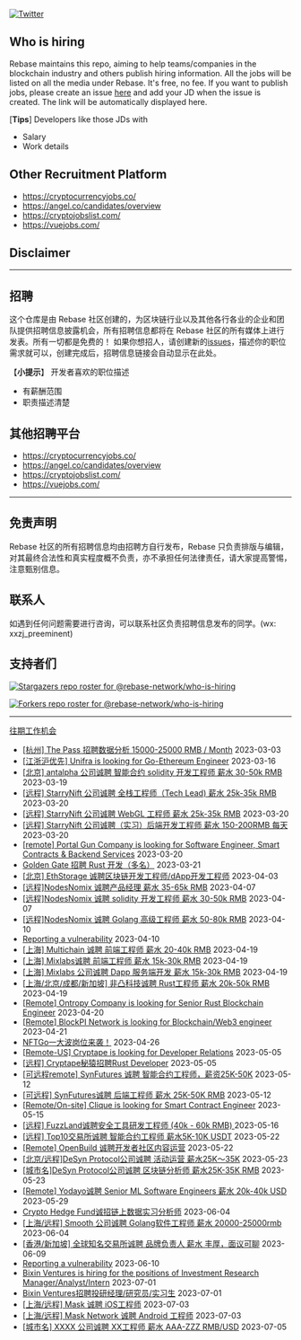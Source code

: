 [![Twitter](https://img.shields.io/twitter/url?label=Rebase&url=https%3A%2F%2Ftwitter.com%2FRebaseCommunity)](https://twitter.com/RebaseCommunity)

## Who is hiring

Rebase maintains this repo, aiming to help teams/companies in the blockchain industry and others publish hiring information. All the jobs will be listed on all the media under Rebase. It's free, no fee.
If you want to publish jobs, please create an issue [here](https://github.com/rebase-network/who-is-hiring/issues/) and add your JD when the issue is created. The link will be automatically displayed here.

[**Tips**]
Developers like those JDs with
- Salary
- Work details

## Other Recruitment Platform

- https://cryptocurrencyjobs.co/
- https://angel.co/candidates/overview
- https://cryptojobslist.com/
- https://vuejobs.com/

## Disclaimer

---

## 招聘

这个仓库是由 Rebase 社区创建的，为区块链行业以及其他各行各业的企业和团队提供招聘信息披露机会，所有招聘信息都将在 Rebase 社区的所有媒体上进行发表。所有一切都是免费的！
如果你想招人，请创建新的[issues](https://github.com/rebase-network/who-is-hiring/issues/)，描述你的职位需求就可以，创建完成后，招聘信息链接会自动显示在此处。

【**小提示**】
开发者喜欢的职位描述
- 有薪酬范围
- 职责描述清楚

## 其他招聘平台
- https://cryptocurrencyjobs.co/
- https://angel.co/candidates/overview
- https://cryptojobslist.com/
- https://vuejobs.com/

---

## 免责声明

Rebase 社区的所有招聘信息均由招聘方自行发布，Rebase 只负责排版与编辑，对其最终合法性和真实程度概不负责，亦不承担任何法律责任，请大家提高警惕，注意甄别信息。

## 联系人
如遇到任何问题需要进行咨询，可以联系社区负责招聘信息发布的同学。(wx: xxzj_preeminent)

## 支持者们
[![Stargazers repo roster for @rebase-network/who-is-hiring](https://reporoster.com/stars/rebase-network/who-is-hiring)](https://github.com/rebase-network/who-is-hiring/stargazers)

[![Forkers repo roster for @rebase-network/who-is-hiring](https://reporoster.com/forks/rebase-network/who-is-hiring)](https://github.com/rebase-network/who-is-hiring/network/members)

---

[往期工作机会](./jobs.md)

- [[杭州] The Pass  招聘数据分析   15000-25000 RMB / Month](https://github.com/rebase-network/who-is-hiring/issues/270) 2023-03-03
- [[江浙沪优先] Unifra is looking for Go-Ethereum Engineer](https://github.com/rebase-network/who-is-hiring/issues/272) 2023-03-16
- [[北京] antalpha 公司诚聘 智能合约 solidity 开发工程师 薪水 30-50k RMB](https://github.com/rebase-network/who-is-hiring/issues/273) 2023-03-19
- [[远程] StarryNift 公司诚聘 全栈工程师（Tech Lead) 薪水  25k-35k RMB ](https://github.com/rebase-network/who-is-hiring/issues/274) 2023-03-20
- [[远程] StarryNift 公司诚聘 WebGL 工程师 薪水 25k-35k RMB](https://github.com/rebase-network/who-is-hiring/issues/275) 2023-03-20
- [[远程] StarryNift 公司诚聘（实习）后端开发工程师 薪水 150-200RMB 每天](https://github.com/rebase-network/who-is-hiring/issues/276) 2023-03-20
- [[remote] Portal Gun Company is looking for Software Engineer, Smart Contracts & Backend Services](https://github.com/rebase-network/who-is-hiring/issues/277) 2023-03-20
- [Golden Gate 招聘 Rust 开发（多名）](https://github.com/rebase-network/who-is-hiring/issues/278) 2023-03-21
- [[北京] EthStorage 诚聘区块链开发工程师/dApp开发工程师](https://github.com/rebase-network/who-is-hiring/issues/279) 2023-04-03
- [[远程]NodesNomix 诚聘产品经理 薪水 35-65k RMB](https://github.com/rebase-network/who-is-hiring/issues/280) 2023-04-07
- [[远程]NodesNomix 诚聘 solidity 开发工程师  薪水 30-50k RMB](https://github.com/rebase-network/who-is-hiring/issues/281) 2023-04-07
- [[远程]NodesNomix 诚聘 Golang 高级工程师 薪水 50-80k RMB](https://github.com/rebase-network/who-is-hiring/issues/282) 2023-04-10
- [Reporting a vulnerability](https://github.com/rebase-network/who-is-hiring/issues/283) 2023-04-10
- [[上海] Multichain 诚聘 前端工程师 薪水 20-40k RMB](https://github.com/rebase-network/who-is-hiring/issues/284) 2023-04-19
- [[上海] Mixlabs诚聘 前端工程师 薪水 15k-30k RMB](https://github.com/rebase-network/who-is-hiring/issues/285) 2023-04-19
- [[上海] Mixlabs 公司诚聘 Dapp 服务端开发 薪水 15k-30k RMB](https://github.com/rebase-network/who-is-hiring/issues/286) 2023-04-19
- [[上海/北京/成都/新加坡] 非凸科技诚聘 Rust工程师 薪水 20k-50k RMB](https://github.com/rebase-network/who-is-hiring/issues/287) 2023-04-19
- [[Remote] Ontropy Company is looking for Senior Rust Blockchain Engineer](https://github.com/rebase-network/who-is-hiring/issues/289) 2023-04-20
- [[Remote] BlockPI Network is looking for Blockchain/Web3 engineer](https://github.com/rebase-network/who-is-hiring/issues/290) 2023-04-21
- [NFTGo一大波岗位来袭！](https://github.com/rebase-network/who-is-hiring/issues/291) 2023-04-26
- [[Remote-US] Cryptape is looking for Developer Relations](https://github.com/rebase-network/who-is-hiring/issues/292) 2023-05-05
- [[远程] Cryptape秘猿招聘Rust Developer](https://github.com/rebase-network/who-is-hiring/issues/293) 2023-05-05
- [[可远程remote] SynFutures 诚聘 智能合约工程师，薪资25K-50K](https://github.com/rebase-network/who-is-hiring/issues/294) 2023-05-12
- [[可远程] SynFutures诚聘 后端工程师 薪水 25K-50K RMB](https://github.com/rebase-network/who-is-hiring/issues/295) 2023-05-12
- [[Remote/On-site] Clique is looking for Smart Contract Engineer](https://github.com/rebase-network/who-is-hiring/issues/296) 2023-05-15
- [[远程] FuzzLand诚聘安全工具研发工程师 (40k - 60k RMB) ](https://github.com/rebase-network/who-is-hiring/issues/297) 2023-05-16
- [[远程] Top10交易所诚聘 智能合约工程师 薪水5K-10K USDT](https://github.com/rebase-network/who-is-hiring/issues/298) 2023-05-22
- [[Remote] OpenBuild 诚聘开发者社区内容运营](https://github.com/rebase-network/who-is-hiring/issues/299) 2023-05-22
- [[北京/远程]DeSyn Protocol公司诚聘  活动运营  薪水25K～35K](https://github.com/rebase-network/who-is-hiring/issues/300) 2023-05-23
- [[城市名]DeSyn Protocol公司诚聘  区块链分析师  薪水25K-35K RMB](https://github.com/rebase-network/who-is-hiring/issues/301) 2023-05-23
- [[Remote] Yodayo诚聘 Senior ML Software Engineers 薪水 20k-40k USD](https://github.com/rebase-network/who-is-hiring/issues/302) 2023-05-29
- [Crypto Hedge Fund诚招链上数据实习分析师](https://github.com/rebase-network/who-is-hiring/issues/303) 2023-06-04
- [[上海/远程] Smooth 公司诚聘 Golang软件工程师 薪水 20000-25000rmb](https://github.com/rebase-network/who-is-hiring/issues/304) 2023-06-04
- [[香港/新加坡] 全球知名交易所诚聘 品牌负责人 薪水 丰厚，面议可聊](https://github.com/rebase-network/who-is-hiring/issues/305) 2023-06-09
- [Reporting a vulnerability](https://github.com/rebase-network/who-is-hiring/issues/306) 2023-06-10
- [Bixin Ventures is hiring for the positions of Investment Research Manager/Analyst/Intern](https://github.com/rebase-network/who-is-hiring/issues/307) 2023-07-01
- [Bixin Ventures招聘投研经理/研究员/实习生](https://github.com/rebase-network/who-is-hiring/issues/308) 2023-07-01
- [[上海/远程] Mask 诚聘 iOS工程师](https://github.com/rebase-network/who-is-hiring/issues/309) 2023-07-03
- [[上海/远程] Mask Network 诚聘 Android 工程师](https://github.com/rebase-network/who-is-hiring/issues/310) 2023-07-03
- [[城市名] XXXX 公司诚聘 XX工程师 薪水 AAA-ZZZ RMB/USD](https://github.com/rebase-network/who-is-hiring/issues/311) 2023-07-05
